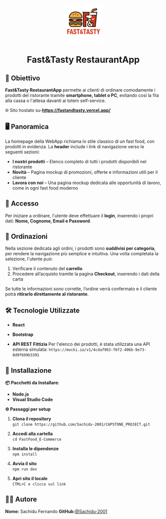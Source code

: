 # <p align="center"><img src="/FastFood_E-Commerce/public/logoapp.png" width="25%"/></p><p align="center"> Fast&Tasty RestaurantApp<p>

## 🎯 Obiettivo

**Fast&Tasty RestaurantApp** permette ai clienti di ordinare comodamente i prodotti del ristorante tramite **smartphone, tablet o PC**, evitando così la fila alla cassa o l'attesa davanti ai totem self-service.

🌐 Sito hostato su-**https://fastandtasty.vercel.app/**

## 🖥️ Panoramica

La homepage della WebApp richiama lo stile classico di un fast food, con prodotti in evidenza. La **header** include i link di navigazione verso le seguenti sezioni:

- **I nostri prodotti** – Elenco completo di tutti i prodotti disponibili nel ristorante
- **Novità** – Pagina mockup di promozioni, offerte e informazioni utili per il cliente
- **Lavora con noi** – Una pagina mockup dedicata alle opportunità di lavoro, come in ogni fast food moderno

## 🔐 Accesso

Per iniziare a ordinare, l'utente deve effettuare il **login**, inserendo i propri dati: **Nome, Cognome, Email e Password**.

## 🍔 Ordinazioni

Nella sezione dedicata agli ordini, i prodotti sono **suddivisi per categoria**, per rendere la navigazione più semplice e intuitiva. Una volta completata la selezione, l'utente può:

1. Verificare il contenuto del **carrello**
2. Procedere all’acquisto tramite la pagina **Checkout**, inserendo i dati della carta

Se tutte le informazioni sono corrette, l’ordine verrà confermato e il cliente potrà **ritirarlo direttamente al ristorante**.

## 🛠️ Tecnologie Utilizzate

- **React**
- **Bootstrap**

- **API REST Fittizia**
  Per l'elenco dei prodotti, è stata utilizzata una API esterna simulata:
  `https://mocki.io/v1/4cdaf963-f6f2-406b-9e73-0d9f699b3391`

## 💾 Installazione

**📦 Pacchetti da Installare:**

- **Node.js**
- **Visual Studio Code**

**⚙️ Passaggi per setup**

1. **Clona il repository**<br>
   `git clone https://github.com/Sachidu-2001/CAPSTONE_PROJECT.git`
2. **Accedi alla cartella**<br>
   `cd FastFood_E-Commerce`
3. **Installa le dipendenze**<br>
   `npm install`
4. **Avvia il sito**<br>
   `npm run dev`

5. **Apri sito il locale**<br>
   `CTRL+C e clicca sul link`

## 🧑‍💻 Autore

**Nome:** Sachidu Fernando
**GitHub:**[@Sachidu-2001](https://github.com/Sachidu-2001)
